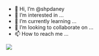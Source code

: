 - 👋 Hi, I’m @shpdaney
- 👀 I’m interested in ...
- 🌱 I’m currently learning ...
- 💞️ I’m looking to collaborate on ...
- 📫 How to reach me ...

<img src='https://www.codewars.com/users/shpdaney/badges/large'/>

<!---
shpdaney/shpdaney is a ✨ special ✨ repository because its `README.md` (this file) appears on your GitHub profile.
You can click the Preview link to take a look at your changes.
--->
